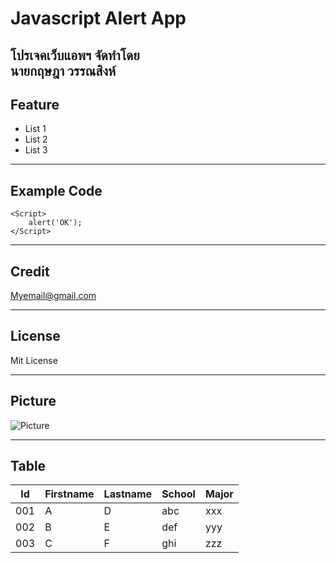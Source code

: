 # Javascript Alert App
โปรเจคเว็บแอพฯ จัดทําโดย  
นายกฤษฎา วรรณสิงห์
---
## Feature 
* List 1
* List 2
* List 3
---
## Example Code
```
<Script>
    alert('OK');
</Script>
```
---
## Credit
[Myemail@gmail.com](Myemail@gmail.com)

---
## License
Mit License

---
## Picture
![Picture](https://1stwebdesigner.com/wp-content/uploads/2019/08/dashboard-design-inspiration-13.jpg)

---
## Table
| Id  | Firstname | Lastname | School | Major |
|-----|-----------|----------|--------|-------|
| 001 | A         | D        | abc    | xxx   |
| 002 | B         | E        | def    | yyy   |
| 003 | C         | F        | ghi    | zzz   |
